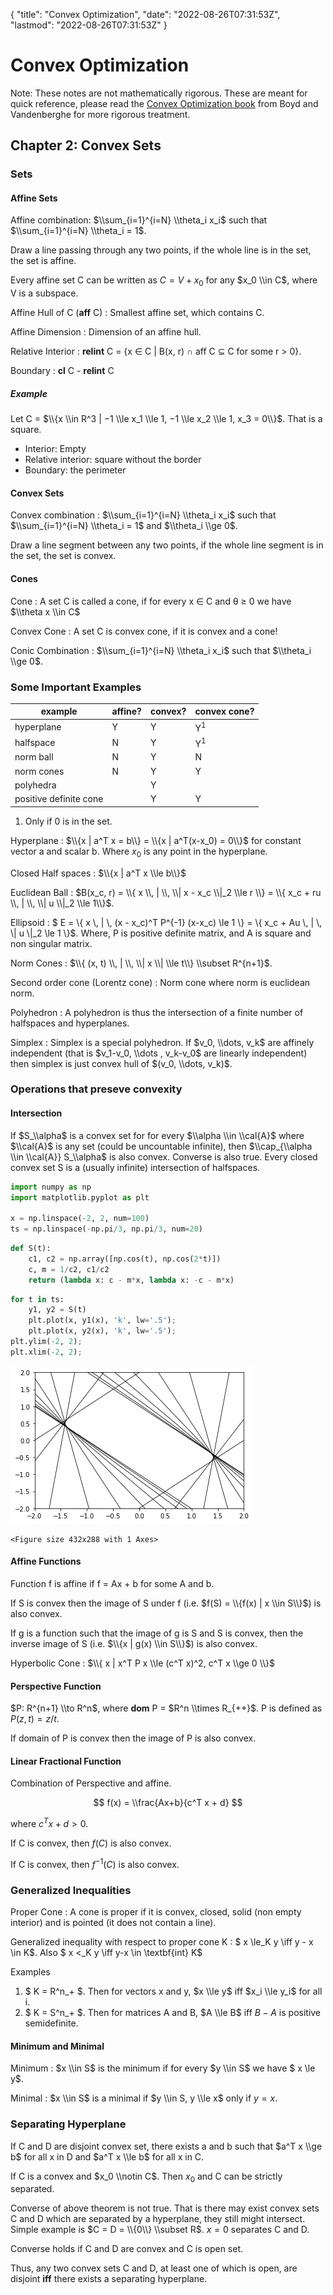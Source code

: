 {
  "title": "Convex Optimization",
  "date": "2022-08-26T07:31:53Z",
  "lastmod": "2022-08-26T07:31:53Z"
}


# Convex Optimization

<!--eofm-->


Note:
These notes are not mathematically rigorous. These are meant for quick reference, please read the [Convex Optimization book](https://web.stanford.edu/~boyd/cvxbook/) from Boyd and Vandenberghe for more rigorous treatment.


## Chapter 2: Convex Sets


### Sets


#### Affine Sets


Affine combination: $\\sum_{i=1}^{i=N} \\theta_i x_i$ such that $\\sum_{i=1}^{i=N} \\theta_i = 1$.

Draw a line passing through any two points, if the whole line is in the set, the set is affine.

Every affine set C can be written as $C = V + x_0$ for any $x_0 \\in C$, where V is a subspace.

Affine Hull of C (**aff** C)
: Smallest affine set, which contains C.

Affine Dimension
: Dimension of an affine hull.

Relative Interior
: **relint** C = {x ∈ C | B(x, r) ∩ aff C ⊆ C for some r > 0}.

Boundary
: **cl** C - **relint** C

##### Example

Let C = $\\{x \\in R^3 | −1 \\le x_1 \\le 1, −1 \\le x_2 \\le 1, x_3 = 0\\}$. That is a square.

- Interior: Empty
- Relative interior: square without the border
- Boundary: the perimeter


#### Convex Sets

Convex combination
: $\\sum_{i=1}^{i=N} \\theta_i x_i$ such that $\\sum_{i=1}^{i=N} \\theta_i = 1$ and $\\theta_i \\ge 0$.

Draw a line segment between any two points, if the whole line segment is in the set, the set is convex.


#### Cones

Cone
: A set C is called a cone, if for every x ∈ C and θ ≥ 0 we have $\\theta x \\in C$

Convex Cone
: A set C is convex cone, if it is convex and a cone!

Conic Combination
:  $\\sum_{i=1}^{i=N} \\theta_i x_i$ such that $\\theta_i \\ge 0$.


### Some Important Examples

| example                | affine? | convex? | convex cone?  |
| ---------------------- | ------- | ------- | ------------- |
| hyperplane             | Y       | Y       | Y<sup>1</sup> |
| halfspace              | N       | Y       | Y<sup>1</sup> |
| norm ball              | N       | Y       | N             |
| norm cones             | N       | Y       | Y             |
| polyhedra              |         | Y       |               |
| positive definite cone |         | Y       | Y             |

1. Only if 0 is in the set.


Hyperplane
: $\\{x | a^T x = b\\} = \\{x | a^T(x-x_0) = 0\\}$ for constant vector a and scalar b. Where $x_0$ is any point in the hyperplane.

Closed Half spaces
: $\\{x | a^T x \\le b\\}$

Euclidean Ball
: $B(x_c, r) = \\{ x \\, | \\, \\| x - x_c \\|_2 \\le r \\} = \\{  x_c + ru \\, | \\, \\| u \\|_2 \\le 1\\}$.

Ellipsoid
: $ E = \\{ x \\, | \\, (x - x_c)^T P^{-1} (x-x_c) \\le 1 \\} = \\{ x_c + Au \\, | \\, \\| u \\|_2 \\le 1 \\}$. Where, P is positive definite matrix, and A is square and non singular matrix.

Norm Cones
: $\\{ (x, t) \\, | \\, \\| x \\| \\le t\\} \\subset R^{n+1}$.

Second order cone (Lorentz cone)
: Norm cone where norm is euclidean norm.

Polyhedron
: A polyhedron is thus the intersection of a finite number of halfspaces and hyperplanes.

Simplex
: Simplex is a special polyhedron. If $v_0, \\dots, v_k$ are affinely independent (that is $v_1-v_0, \\dots , v_k-v_0$ are linearly independent) then simplex is just convex hull of $(v_0, \\dots, v_k)$.




### Operations that preseve convexity


#### Intersection

If $S_\\alpha$ is a convex set for for every $\\alpha \\in \\cal{A}$ where $\\cal{A}$ is any set (could be uncountable infinite), then $\\cap_{\\alpha \\in \\cal{A}} S_\\alpha$ is also convex. Converse is also true. Every closed convex set S is a (usually infinite) intersection of halfspaces.


```python
import numpy as np
import matplotlib.pyplot as plt

x = np.linspace(-2, 2, num=100)
ts = np.linspace(-np.pi/3, np.pi/3, num=20)

```


```python
def S(t):
    c1, c2 = np.array([np.cos(t), np.cos(2*t)])
    c, m = 1/c2, c1/c2
    return (lambda x: c - m*x, lambda x: -c - m*x)

```


```python
for t in ts:
    y1, y2 = S(t)
    plt.plot(x, y1(x), 'k', lw='.5');
    plt.plot(x, y2(x), 'k', lw='.5');
plt.ylim(-2, 2);
plt.xlim(-2, 2);

```
![output image for above cell](images/6308d101f9276630501d6171.png)
```text
<Figure size 432x288 with 1 Axes>

```


#### Affine Functions

Function f is affine if f = Ax + b for some A and b.

If S is convex then the image of S under f (i.e. $f(S) = \\{f(x) | x \\in S\\}$) is also convex. 

If g is a function such that the image of g is S and S is convex, then the inverse image of S (i.e. $\\{x | g(x) \\in S\\}$) is also convex.

Hyperbolic Cone
: $\\{ x | x^T P x \\le (c^T x)^2, c^T x \\ge 0 \\}$


#### Perspective Function

$P: R^{n+1} \\to R^n$, where **dom** P = $R^n \\times R_{++}$. P is defined as $P(z, t) = z/t$.

If domain of P is convex then the image of P is also convex.


#### Linear Fractional Function

Combination of Perspective and affine.

$$
f(x) = \\frac{Ax+b}{c^T x + d}
$$

where $c^Tx+d > 0$.

If C is convex, then $f(C)$ is also convex. 

If C is convex, then $f^{-1}(C)$ is also convex.


### Generalized Inequalities


Proper Cone
: A cone is proper if it is convex, closed, solid (non empty interior) and is pointed (it does not contain a line).

Generalized inequality with respect to proper cone K
: $ x \\le_K y \\iff y - x \\in K$. Also $ x <_K y \\iff y-x \\in \\textbf{int} K$


Examples
1. $ K = R^n_+ $. Then for vectors x and y,  $x \\le y$ iff $x_i \\le y_i$ for all i.
2. $ K = S^n_+ $. Then for matrices A and B, $A \\le B$ iff $B - A$ is positive semidefinite.


#### Minimum and Minimal

Minimum
: $x \\in S$ is the minimum if for every $y \\in S$ we have $ x \\le y$.

Minimal
: $x \\in S$ is a minimal if $y \\in S, y \\le x$ only if $y = x$.


### Separating Hyperplane

If C and D are disjoint convex set, there exists a and b such that $a^T x \\ge b$ for all x in D and $a^T x \\le b$ for all x in C.

If C is a convex and $x_0 \\notin C$. Then $x_0$ and C can be strictly separated.


Converse of above theorem is not true. That is there may exist convex sets C and D which are separated by a hyperplane, they still might intersect. Simple example is $C = D = \\{0\\} \\subset R$. $x = 0$ separates C and D.

Converse holds if C and D are convex and C is open set.

Thus, any two convex sets C and D, at least one of which is open, are disjoint **iff** there exists a separating hyperplane. 



```python


```

